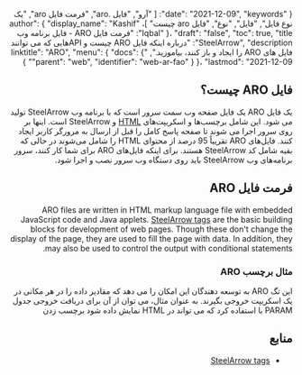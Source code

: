 {
  "date": "2021-12-09",
  "keywords": [
"آرو",
"فایل .aro",
"فرمت فایل aro",
"یک نوع فایل",
"فایل",
"نوع",
"فایل aro چیست"
]،
  "author": {
    "display_name": "Kashif Iqbal"
}،
  "draft": "false",
  "toc": true,
  "title": "فرمت فایل ARO - فایل برنامه وب SteelArrow",
  "description": "درباره اینکه فایل ARO چیست و APIهایی که می توانند فایل های ARO را ایجاد و باز کنند، بیاموزید.",
  "linktitle": "ARO",
  "menu": {
    "docs": {
      "parent": "web",
      "identifier": "web-ar-fao"
}
}،
  "lastmod": "2021-12-09"
}

## فایل ARO چیست؟

یک فایل ARO یک فایل صفحه وب سمت سرور است که با برنامه وب SteelArrow تولید می شود. این شامل برچسب‌ها و اسکریپت‌های [HTML](/web/html/) و SteelArrow است. اینها بر روی سرور اجرا می شوند تا صفحه پاسخ کامل را قبل از ارسال به مرورگر کاربر ایجاد کنند. فایل‌های ARO تقریباً 95 درصد از محتوای HTML را شامل می‌شوند در حالی که بقیه شامل کد SteelArrow هستند. برای اینکه فایل‌های ARO برای شما کار کنند، سرور برنامه‌های وب SteelArrow باید روی دستگاه وب سرور نصب و اجرا شود.

## فرمت فایل ARO

ARO files are written in HTML markup language file with embedded JavaScript code and Java applets. [SteelArrow tags](http://www.steelarrow.com/docs/basics1.aro) are the basic building blocks for development of web pages. Though these don't change the display of the page, they are used to fill the page with data. In addition, they may also be used to control the output with conditional statements.

### مثال برچسب ARO

این<SAOUTPUT> تگ ARO به توسعه دهندگان این امکان را می دهد که مقادیر داده را در هر مکانی در یک اسکریپت خروجی بگیرند. به عنوان مثال، می توان از آن برای دریافت خروجی جدول PARAM با استفاده کرد<SAOUTPUT VALUE=PARAM[]> که می تواند در HTML نمایش داده شود<BODY style=;text-align:right;direction:rtl> برچسب زدن

## منابع

* [SteelArrow tags](http://www.steelarrow.com/docs/basics.aro)

